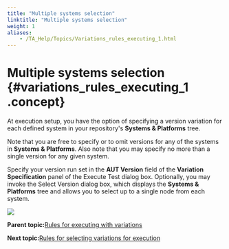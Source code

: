 ```yaml
--- 
title: "Multiple systems selection"
linktitle: "Multiple systems selection"
weight: 1
aliases: 
    - /TA_Help/Topics/Variations_rules_executing_1.html
---
```

# Multiple systems selection {#variations_rules_executing_1 .concept}

At execution setup, you have the option of specifying a version variation for each defined system in your repository's **Systems & Platforms** tree.

Note that you are free to specify or to omit versions for any of the systems in **Systems & Platforms**. Also note that you may specify no more than a single version for any given system.

Specify your version run set in the **AUT Version** field of the **Variation Specification** panel of the Execute Test dialog box. Optionally, you may invoke the Select Version dialog box, which displays the **Systems & Platforms** tree and allows you to select up to a single node from each system.

![](../Images/Variations_execution_select_multiple_systems.png)

**Parent topic:**[Rules for executing with variations](../../TA_Help/Topics/Variations_rules_executing.html)

**Next topic:**[Rules for selecting variations for execution](../../TA_Help/Topics/Variations_rules_executing_2.html)


